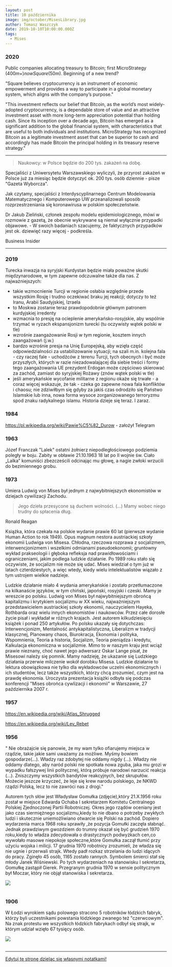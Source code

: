 ```yaml
---
layout: post
title: 10 października
image: img/october/MisesLibrary.jpg
author: Tomasz Waszczyk
date: 2019-10-10T10:00:00.000Z
tags:
  - Mises
---
```


### 2020

Public companies allocating treasury to Bitcoin; first MicroStrategy ($400m+) now Square ($50m). Beginning of a new trend?

"Square believes cryptocurrency is an instrument of economic empowerment and provides a way to participate in a global monetary system, which aligns with the company’s purpose."

"This investment reflects our belief that Bitcoin, as the world’s most widely-adopted cryptocurrency, is a dependable store of value and an attractive investment asset with more long-term appreciation potential than holding cash. Since its inception over a decade ago, Bitcoin has emerged as a significant addition to the global financial system, with characteristics that are useful to both individuals and institutions. MicroStrategy has recognized Bitcoin as a legitimate investment asset that can be superior to cash and accordingly has made Bitcoin the principal holding in its treasury reserve strategy."

---

> Naukowcy: w Polsce będzie do 200 tys. zakażeń na dobę.

Specjaliści z Uniwersytetu Warszawskiego wyliczyli, że przyrost zakażeń w Polsce już za miesiąc będzie dotyczyć ok. 200 tys. osób dziennie - pisze "Gazeta Wyborcza".

Jak czytamy, specjaliści z Interdyscyplinarnego Centrum Modelowania Matematycznego i Komputerowego UW przeanalizowali sposób rozprzestrzeniania się koronawirusa w polskim społeczeństwie.

Dr Jakub Zieliński, członek zespołu modelu epidemiologicznego, mówi w rozmowie z gazetą, że obecnie wykrywane są niemal wyłącznie przypadki objawowe. - W swoich badaniach szacujemy, że faktycznych przypadków jest ok. dziewięć razy więcej - podkreśla.

Business Insider

---

<!-- Jakub Sieczko

1. Nie znam ani jednej osoby pracującej w szpitalu, która uważa, że ministerialne statystyki dotyczące wolnych miejsc covidowych, w tym tych respiratorowych, nie są absolutną fikcją.
2. Znam za to mnóstwo takich, które używają następujących określeń: „brak miejsc w promieniu 300 km”, „rząd ma krew na rękach”, „dzwońcie do wszystkich mediów w Polsce”, „umieramy z przeciążenia”.
3. Naukowcy z Interdyscyplinarnego Centrum Modelowania Matematycznego i Komputerowego z Uniwersytetu Warszawskiego przeanalizowali sposób rozprzestrzeniania się wirusa SARS-CoV-2 w polskim społeczeństwie. Według nich za miesiąc faktyczny przyrost zakażeń będzie wynosił 200 tysięcy dziennie. To nie pomyłka - dziennie.
4. Według WHO epidemia jest pod kontrolą, gdy odsetek pozytywnych testów wynosi mniej niż 5 procent. W Polsce wyniósł wczoraj 21,6.
5. „Rząd realizuje bardzo przemyślaną strategię wyprzedzania wirusa o krok” – mówił w TVP 1 wicepremier Jarosław Gowin.
6. Rząd nie ma i nie miał nigdy żadnej strategii. Wykonuje żenujące ruchy pozorowane. Nie ma na nich słów dostatecznie obelżywych.
7. Lockdown natychmiast.
8. Słucham „Dezyderaty” w pętli.
9. Słucham „It’s The End Of The World” R.E.M. w pętli.
10. Czuję bezsilność. -->

### 2019

Turecka inwazja na syryjski Kurdystan będzie miała poważne skutki międzynarodowe, w tym zapewne odczuwalne także dla nas. Z najważniejszych:
- takie wzmocnienie Turcji w regionie osłabia względnie przede wszystkim Rosję i trudno oczekiwać braku jej reakcji; dotyczy to też Iranu, Arabii Saudyjskiej, Izraela
- to Moskwa zostanie teraz prawdopodobnie głównym patronem kurdyjskiej irredenty
- wzmacnia to presję na ocieplenie amerykańsko-rosyjskie, aby wspólnie trzymać w ryzach ekspansjonizm turecki (tu oczywisty wątek polski w tle)
- wzrośnie zaangażowanie Rosji w tym regionie, kosztem innych zaangażowań (j.w.)
- bardzo wzrośnie presja na Unię Europejską, aby wzięła część odpowiedzialności za ustabilizowanie sytuacji; na szali m.in. kolejna fala - czy raczej fale - uchodźców z terenu Turcji, tych obecnych i być może przyszłych, których w razie niezadowalającej dla siebie treści i formy tego zaangażowania UE prezydent Erdogan może częściowo skierować za zachód, zamiast do syryjskiej Rożawy (znów wątek polski w tle)
- jeśli amerykańskie wycofanie militarne z regionu okaże się trwałe - a coraz więcej wskazuje, że tak - czeka go zapewne nowa fala konfliktów i chaosu; nie zdziwiłbym się gdyby za jakiś czas odrodziło się Państwo Islamskie lub inna, nowa forma wysoce zorganizowanego terroryzmu spod znaku radykalnego islamu.
Historia dzieje się teraz. I zaraz.

### 1984

https://pl.wikipedia.org/wiki/Pawie%C5%82_Durow - założył Telegram

### 1963

Józef Franczak "Lalek" ostatni żołnierz niepodległościowego podziemia poległy w boju. Zabity w obławie 21.10.1963 18 lat po II wojnie św. Ciało „Lalka” komuniści zbezcześcili odcinając mu głowę, a nagie zwłoki wrzucili do bezimiennego grobu.

### 1973

Umiera Ludwig von Mises był jednym z najwybitniejszych ekonomistów w dziejach cywilizacji Zachodu.

> Jego dzieła przesycone są duchem wolności. (...) Mamy wobec niego trudny do spłacenia dług.

Ronald Reagan

Książka, która czekała na polskie wydanie prawie 60 lat (pierwsze wydanie Human Action to rok 1949). Opus magnum nestora austriackiej szkoły ekonomii Ludwiga von Misesa. Chłodna, rzeczowa rozprawa z socjalizmem, interwencjonizmem i wszelkimi odmianami pseudoekonomii; gruntowny wykład prakseologii i głęboka refleksja nad prawidłowościami i ograniczeniami, jakim podlega ludzkie działanie. Po 1989 roku stało się oczywiste, że socjalizm nie może się udać. Mises wiedział o tym już w latach czterdziestych, a więc wtedy, kiedy wielu intelektualistów wiązało z tym ustrojem wielkie nadzieje.

Ludzkie działanie miało 4 wydania amerykańskie i zostało przetłumaczone na kilkanaście języków, w tym chiński, japoński, rosyjski i czeski. Mamy je wreszcie po polsku. Ludwig von Mises był najwybitniejszym obrońcą kapitalizmu i krytykiem socjalizmu w XX wieku, najważniejszym przedstawicielem austriackiej szkoły ekonomii, nauczycielem Hayeka, Rothbarda oraz wielu innych ekonomistów i naukowców. Przez całe dorosłe życie pisał i wykładał w różnych krajach. Jest autorem kilkudziesięciu książek i ponad 250 artykułów. Po polsku ukazały się dotychczas: Interwencjonizm, Mentalność antykapitalistyczna, Liberalizm w tradycji klasycznej, Planowany chaos, Biurokracja, Ekonomia i polityka, Wspomnienia, Teoria a historia, Socjalizm, Teoria pieniądza i kredytu, Kalkulacja ekonomiczna w socjalizmie. Mimo to w naszym kraju jest wciąż prawie nieznany, choć nawet jego adwersarz Oskar Lange pisał, że Misesowi należy się pomnik. Mamy nadzieję, że ukazanie się Ludzkiego działania przerwie milczenie wokół dorobku Misesa. Ludzkie działanie to lektura obowiązkowa nie tylko dla wykładowców uczelni ekonomicznych i ich studentów, lecz także wszystkich, którzy chcą zrozumieć, czym jest na prawdę ekonomia. Uroczysta prezentacja książki odbyła się podczas konferencji "Mises obrońca cywlizacji i ekonomii" w Warszawie, 27 października 2007 r.

### 1957

https://en.wikipedia.org/wiki/Atlas_Shrugged

https://en.wikipedia.org/wiki/Lev_Rebet

### 1956

" Nie obrażajcie się panowie, że
my wam tylko ofiarujemy
miejsca w rządzie, takie jakie
sami uważamy za możliwe.
Myśmy bowiem gospodarze(...).
Władzy raz zdobytej nie oddamy
nigdy (...). Władzy nie oddamy
dlatego, aby naród polski nie
spotkała nowa zguba, jaka mu
grozi w wypadku fałszywej linii
politycznej, którą próbuje
narodowi narzucić reakcja (...).
Zniszczymy wszystkich
bandytów reakcyjnych, bez
skrupułów. Możecie jeszcze
krzyczeć, że leje się krew narodu
polskiego, że NKWD rządzi
Polską, lecz to nie zawróci nas z
drogi."

Autorem tych słów jest Władysław Gomułka (zdjęcie),który 21.X.1956 roku został w miejsce Edwarda Ochaba I sekretarzem Komitetu Centralnego Polskiej Zjednoczonej Partii Robotniczej.
Okres jego rządów oceniany jest jako czas siermiężnego socjalizmu,kiedy to nie dbano o potrzeby zwykłych ludzi i skutecznie uniemożliwiano otwarcie się Polski na zachód. Dopiero wydarzenia marca 1968 roku sprawiły ,że pozycja Gomułki zaczęła słabnąć.
Jednak prawdziwym gwozdziem do trumny okazał się być grudzień 1970 roku,kiedy to władza zdecydowała o drastycznych podwyżkach cen,co wywołało masowe niepokoje społeczne,które Gomułka zaczął tłumić przy użyciu wojska i milicji.
17 grudnia 1970 robotnicy zrozumieli, że władza się nie ugnie i przerwali strajk. Wtedy padł rozkaz strzelania do ludzi idących do pracy.
Zginęło 45 osób, 1165 zostało rannych.
Symbolem śmierci stał się młody Janek
Wiśniewski.
Po tych wydarzeniach na stanowisku I
sekretarza, Gomułkę zastąpił Gierek.
Przegranym grudnia 1970 w sensie politycznym
był Moczar, który nie objął stanowiska I
sekretarza.

<img src="./img/october/gomulka.jpg"/><br><br>

### 1906

W Łodzi wyrokiem sądu polowego stracono 5 robotników łódzkich fabryk, którzy byli  uczestnikami powstania łódzkiego zwanego też "czerwcowym".
Na znak protestu we wszystkich łódzkich fabrykach odbył się strajk, w którym udział wzięło 67 tysięcy osób.

<img src="./img/october/lodz.jpg"/><br><br>

---

<a href="https://github.com/TomaszWaszczyk/historia.waszczyk.com/edit/master/src/content/october-10.md" target="_blank">Edytuj tę stronę dzieląc się własnymi notatkami!</a>
